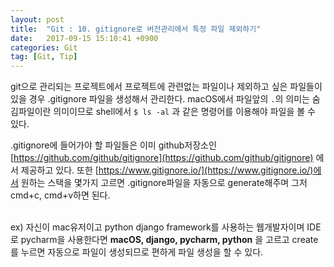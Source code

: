 ```yaml
---
layout: post
title:  "Git : 10. gitignore로 버전관리에서 특정 파일 제외하기"
date:   2017-09-15 15:10:41 +0900
categories: Git
tag: [Git, Tip]
---
```




git으로 관리되는 프로젝트에서 프로젝트에 관련없는 파일이나 제외하고 싶은 파일들이 있을 경우 .gitignore 파일을 생성해서 관리한다.
macOS에서 파일앞의 `.`의 의미는 숨김파일이란 의미이므로 shell에서 `$ ls -al` 과 같은 명령어를 이용해야 파일을 볼 수 있다.<br>

.gitignore에 들어가야 할 파일들은 이미 github저장소인 [https://github.com/github/gitignore](https://github.com/github/gitignore) 에서 제공하고 있다. 또한 [https://www.gitignore.io/](https://www.gitignore.io/)에서 원하는 스택을 몇가지 고르면 .gitignore파일을 자동으로 generate해주며 그저 cmd+c, cmd+v하면 된다. <br><br>

ex) 자신이 mac유저이고 python django framework를 사용하는 웹개발자이며 IDE로 pycharm을 사용한다면 **macOS, django, pycharm, python** 을 고르고 create를 누르면 자동으로 파일이 생성되므로 편하게 파일 생성을 할 수 있다.
